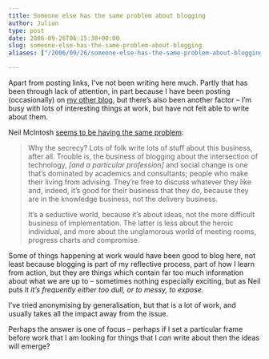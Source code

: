 ```yaml
---
title: Someone else has the same problem about blogging
author: Julian
type: post
date: 2006-09-26T06:15:30+00:00
slug: someone-else-has-the-same-problem-about-blogging 
aliases: ["/2006/09/26/someone-else-has-the-same-problem-about-blogging"]

---
```

Apart from posting links, I&#8217;ve not been writing here much. Partly that has been through lack of attention, in part because I have been posting (occasionally) on [my other blog][1], but there&#8217;s also been another factor &#8211; I&#8217;m busy with lots of interesting things at work, but have not felt able to write about them.

Neil McIntosh [seems to be having the same problem][2]:

<blockquote cite="https://www.completetosh.com/weblog/2006/09/why_i_delete_mo.html">
  <p>
    Why the secrecy? Lots of folk write lots of stuff about this business, after all. Trouble is, the business of blogging about the intersection of technology, <em>[and a particular profession]</em> and social change is one that&#8217;s dominated by academics and consultants; people who make their living from advising. They&#8217;re free to discuss whatever they like and, indeed, it&#8217;s good for their business that they do, because they are in the knowledge business, not the delivery business.
  </p>
  
  <p>
    It&#8217;s a seductive world, because it&#8217;s about ideas, not the more difficult business of implementation. The latter is less about the heroic individual, and more about the unglamorous world of meeting rooms, progress charts and compromise.
  </p>
</blockquote>

Some of things happening at work would have been good to blog here, not least because blogging is part of my reflective process, part of how I learn from action, but they are things which contain far too much information about what we are up to &#8211; sometimes nothing especially exciting, but as Neil puts it <cite title="https://www.completetosh.com/weblog/2006/09/why_i_delete_mo.html">it&#8217;s frequently either too dull, or to messy, to expose.</cite>

I&#8217;ve tried anonymising by generalisation, but that is a lot of work, and usually takes all the impact away from the issue.

Perhaps the answer is one of focus &#8211; perhaps if I set a particular frame before work that I am looking for things that I _can_ write about then the ideas will emerge?

 [1]: https://www.synesthesia.co.uk/msp/
 [2]: https://www.completetosh.com/weblog/2006/09/why_i_delete_mo.html